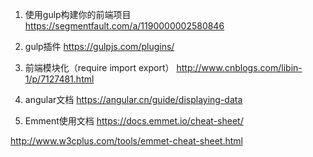 1. 使用gulp构建你的前端项目
https://segmentfault.com/a/1190000002580846

2. gulp插件
https://gulpjs.com/plugins/

3. 前端模块化（require import export）
http://www.cnblogs.com/libin-1/p/7127481.html

4. angular文档
https://angular.cn/guide/displaying-data

5. Emment使用文档
https://docs.emmet.io/cheat-sheet/

http://www.w3cplus.com/tools/emmet-cheat-sheet.html
